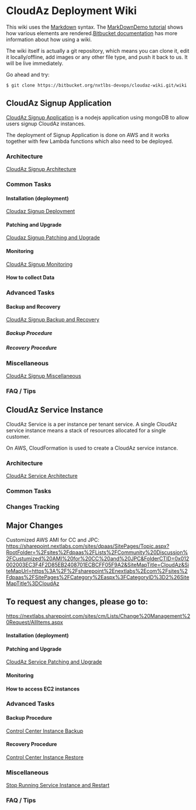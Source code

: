 # CloudAz Deployment Wiki

This wiki uses the [Markdown](http://daringfireball.net/projects/markdown/) syntax. The [MarkDownDemo tutorial](https://bitbucket.org/tutorials/markdowndemo) shows how various elements are rendered.[Bitbucket documentation](https://confluence.atlassian.com/display/BITBUCKET/Use+a+wiki) has more information about how using a wiki.

The wiki itself is actually a git repository, which means you can clone it, edit it locally/offline, add images or any other file type, and push it back to us. It will be live immediately.

Go ahead and try:

```
$ git clone https://bitbucket.org/nxtlbs-devops/cloudaz-wiki.git/wiki
```

## CloudAz Signup Application

[CloudAz Signup Application](https://bitbucket.org/nxtlbs-devops/destiny-cloudaz-portal) is a nodejs application using mongoDB to allow users signup CloudAz instances.

The deployment of Signup Application is done on AWS and it works together with few Lambda functions which also need to be deployed.

### Architecture

[CloudAz Signup Architecture](signup_application/aws_architecture.md)

### Common Tasks

#### Installation (deployment)

[Cloudaz Signup Deployment](signup_application/deployment.md)

#### Patching and Upgrade

[Cloudaz Signup Patching and Upgrade](signup_application/patching_upgrade.md)

#### Monitoring

[CloudAz Signup Monitoring](signup_application/monitoring.md)

#### How to collect Data

### Advanced Tasks

#### Backup and Recovery

[CloudAz Signup Backup and Recovery](signup_application/backup_recovery.md)

##### Backup Procedure
##### Recovery Procedure

### Miscellaneous

[CloudAz Signup Miscellaneous](signup_application/miscellaneous.md)

### FAQ / Tips

## CloudAz Service Instance

CloudAz Service is a per instance per tenant service. A single CloudAz service instance means a stack of resources allocated for a single customer.

On AWS, CloudFormation is used to create a CloudAz service instance.

### Architecture

[CloudAz Service Architecture](service_instance/aws_architecture.md)

### Common Tasks

### Changes Tracking

## Major Changes
Customized AWS AMI for CC and JPC:
https://sharepoint.nextlabs.com/sites/dpaas/SitePages/Topic.aspx?RootFolder=%2Fsites%2Fdpaas%2FLists%2FCommunity%20Discussion%2FCustumized%20AMI%20for%20CC%20and%20JPC&FolderCTID=0x012002003EC3F4F2D85EB2408701ECBCFF05F9A2&SiteMapTitle=CloudAz&SiteMapUrl=https%3A%2F%2Fsharepoint%2Enextlabs%2Ecom%2Fsites%2Fdpaas%2FSitePages%2FCategory%2Easpx%3FCategoryID%3D2%26SiteMapTitle%3DCloudAz

## To request any changes, please go to:
https://nextlabs.sharepoint.com/sites/cm/Lists/Change%20Management%20Request/AllItems.aspx


#### Installation (deployment)
#### Patching and Upgrade

[CloudAz Service Patching and Upgrade](service_instance/patching_upgrade.md)

#### Monitoring
#### How to access EC2 instances

### Advanced Tasks

#### Backup Procedure

[Control Center Instance Backup](service_instance/cc_backup.md)

#### Recovery Procedure

[Control Center Instance Restore](service_instance/cc_restore.md)

### Miscellaneous

[Stop Running Service Instance and Restart](service_instance/stop_and_restart.md)

### FAQ / Tips